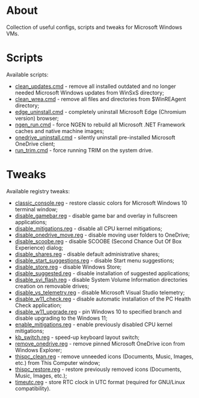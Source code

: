 # About

Collection of useful configs, scripts and tweaks for Microsoft Windows VMs.

# Scripts

Available scripts:

  * [clean_updates.cmd](scripts/clean_updates.cmd) - remove all installed outdated and no longer needed Microsoft Windows updates from WinSxS directory;
  * [clean_wrea.cmd](scripts/clean_wrea.cmd) - remove all files and directories from $WinREAgent directory;
  * [edge_uninstall.cmd](scripts/edge_uninstall.cmd) - completely uninstall Microsoft Edge (Chromium version) browser;
  * [ngen_run.cmd](scripts/ngen_run.cmd) - force NGEN to rebuild all Microsoft .NET Framework caches and native machine images;
  * [onedrive_uninstall.cmd](scripts/onedrive_uninstall.cmd) - silently uninstall pre-installed Microsoft OneDrive client;
  * [run_trim.cmd](scripts/run_trim.cmd) - force running TRIM on the system drive.

# Tweaks

Available registry tweaks:

  * [classic_console.reg](tweaks/classic_console.reg) - restore classic colors for Microsoft Windows 10 terminal window;
  * [disable_gamebar.reg](tweaks/disable_gamebar.reg) - disable game bar and overlay in fullscreen applications;
  * [disable_mitigations.reg](tweaks/disable_mitigations.reg) - disable all CPU kernel mitigations;
  * [disable_onedrive_move.reg](tweaks/disable_onedrive_move.reg) - disable moving user folders to OneDrive;
  * [disable_scoobe.reg](tweaks/disable_scoobe.reg) - disable SCOOBE (Second Chance Out Of Box Experience) dialog;
  * [disable_shares.reg](tweaks/disable_shares.reg) - disable default administrative shares;
  * [disable_start_suggestions.reg](tweaks/disable_start_suggestions.reg) - disable Start menu suggestions;
  * [disable_store.reg](tweaks/disable_store.reg) - disable Windows Store;
  * [disable_suggested.reg](tweaks/disable_suggested.reg) - disable installation of suggested applications;
  * [disable_svi_flash.reg](tweaks/disable_svi_flash.reg) - disable System Volume Information directories creation on removable drives;
  * [disable_vs_telemetry.reg](tweaks/disable_vs_telemetry.reg) - disable Microsoft Visual Studio telemetry;
  * [disable_w11_check.reg](tweaks/disable_w11_check.reg) - disable automatic installation of the PC Health Check application;
  * [disable_w11_upgrade.reg](tweaks/disable_w11_upgrade.reg) - pin Windows 10 to specified branch and disable upgrading to the Windows 11;
  * [enable_mitigations.reg](tweaks/enable_mitigations.reg) - enable previously disabled CPU kernel mitigations;
  * [kb_switch.reg](tweaks/kb_switch.reg) - speed-up keyboard layout switch;
  * [remove_onedrive.reg](tweaks/remove_onedrive.reg) - remove pinned Microsoft OneDrive icon from Windows Explorer;
  * [thispc_clean.reg](tweaks/thispc_clean.reg) - remove unneeded icons (Documents, Music, Images, etc.) from This Computer window;
  * [thispc_restore.reg](tweaks/thispc_restore.reg) - restore previously removed icons (Documents, Music, Images, etc.);
  * [timeutc.reg](tweaks/timeutc.reg) - store RTC clock in UTC format (required for GNU/Linux compatibility).
